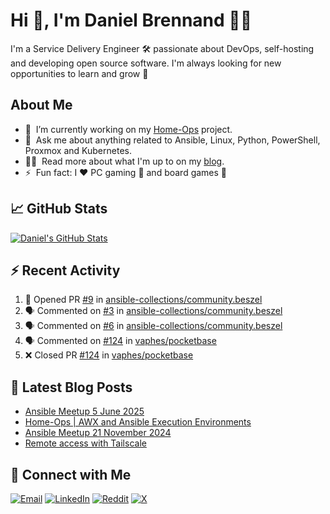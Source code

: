 # Hi 👋, I'm Daniel Brennand 👨‍💻

I'm a Service Delivery Engineer 🛠 passionate about DevOps, self-hosting and developing open source software. I'm always looking for new opportunities to learn and grow 🌱

## About Me

- 🔭 &nbsp;I’m currently working on my [Home-Ops](https://github.com/dbrennand/home-ops) project.
- 💬 &nbsp;Ask me about anything related to Ansible, Linux, Python, PowerShell, Proxmox and Kubernetes.
- 👨‍💻 &nbsp;Read more about what I'm up to on my [blog](https://dbren.uk).
- ⚡ &nbsp;Fun fact: I ❤️ PC gaming 👾 and board games 🎲

## 📈 GitHub Stats

[![Daniel's GitHub Stats](https://github-readme-stats.vercel.app/api?username=dbrennand&show_icons=true&count_private=true&hide_border=true&theme=dark)](https://github.com/anuraghazra/github-readme-stats)

## ⚡ Recent Activity

<!--START_SECTION:activity-->
1. 💪 Opened PR [#9](https://github.com/ansible-collections/community.beszel/pull/9) in [ansible-collections/community.beszel](https://github.com/ansible-collections/community.beszel)
2. 🗣 Commented on [#3](https://github.com/ansible-collections/community.beszel/issues/3#issuecomment-3239258968) in [ansible-collections/community.beszel](https://github.com/ansible-collections/community.beszel)
3. 🗣 Commented on [#6](https://github.com/ansible-collections/community.beszel/issues/6#issuecomment-3239221832) in [ansible-collections/community.beszel](https://github.com/ansible-collections/community.beszel)
4. 🗣 Commented on [#124](https://github.com/vaphes/pocketbase/pull/124#issuecomment-3239191552) in [vaphes/pocketbase](https://github.com/vaphes/pocketbase)
5. ❌ Closed PR [#124](https://github.com/vaphes/pocketbase/pull/124) in [vaphes/pocketbase](https://github.com/vaphes/pocketbase)
<!--END_SECTION:activity-->

## 📝 Latest Blog Posts

<!-- BLOG-POST-LIST:START -->
- [Ansible Meetup 5 June 2025](https://dbren.uk/blog/ansible-meetup-5-june/)
- [Home-Ops | AWX and Ansible Execution Environments](https://dbren.uk/blog/homeops-ansible-ee/)
- [Ansible Meetup 21 November 2024](https://dbren.uk/blog/ansible-meetup-21-november/)
- [Remote access with Tailscale](https://dbren.uk/blog/tailscale/)
<!-- BLOG-POST-LIST:END -->

## 💬 Connect with Me

[![Email](https://img.shields.io/badge/Email-D14836?style=flat&logo=gmail&logoColor=white)](mailto:contact@danielbrennand.com) [![LinkedIn](https://img.shields.io/badge/Linkedin-%230077B5.svg?style=flat&logo=linkedin&logoColor=white)](https://www.linkedin.com/in/dbrenuk) [![Reddit](https://img.shields.io/badge/Reddit-FF4500?style=flat&logo=reddit&logoColor=white)](https://www.reddit.com/user/dbrenuk) [![X](https://img.shields.io/badge/X-%23000000.svg?style=flat&logo=X&logoColor=white)](https://twitter.com/dbrenuk)
